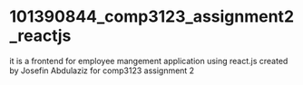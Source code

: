 # 101390844_comp3123_assignment2_reactjs
it is a frontend for employee mangement application using react.js 
created by Josefin Abdulaziz for comp3123 assignment 2
